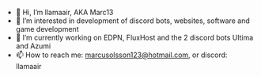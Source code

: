 - 👋 Hi, I’m llamaair, AKA Marc13
- 👀 I’m interested in development of discord bots, websites, software and game development
- 🌱 I’m currently working on EDPN, FluxHost and the 2 discord bots Ultima and Azumi
- 📫 How to reach me: marcusolsson123@hotmail.com, or discord: llamaair

